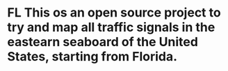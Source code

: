 # FL This os an open source project to try and map all traffic signals in the eastearn seaboard of the United States, starting from Florida.

